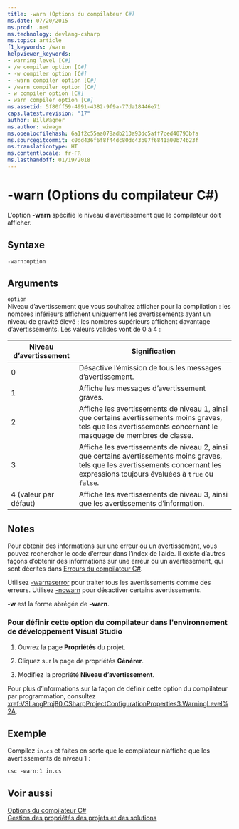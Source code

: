 ```yaml
---
title: -warn (Options du compilateur C#)
ms.date: 07/20/2015
ms.prod: .net
ms.technology: devlang-csharp
ms.topic: article
f1_keywords: /warn
helpviewer_keywords:
- warning level [C#]
- /w compiler option [C#]
- -w compiler option [C#]
- -warn compiler option [C#]
- /warn compiler option [C#]
- w compiler option [C#]
- warn compiler option [C#]
ms.assetid: 5f80ff59-4991-4382-9f9a-77da18446e71
caps.latest.revision: "17"
author: BillWagner
ms.author: wiwagn
ms.openlocfilehash: 6a1f2c55aa078adb213a93dc5aff7ced40793bfa
ms.sourcegitcommit: c0dd436f6f8f44dc80dc43b07f6841a00b74b23f
ms.translationtype: HT
ms.contentlocale: fr-FR
ms.lasthandoff: 01/19/2018
---
```

# <a name="-warn-c-compiler-options"></a>-warn (Options du compilateur C#)
L’option **-warn** spécifie le niveau d’avertissement que le compilateur doit afficher.  
  
## <a name="syntax"></a>Syntaxe  
  
```console  
-warn:option  
```  
  
## <a name="arguments"></a>Arguments  
 `option`  
 Niveau d’avertissement que vous souhaitez afficher pour la compilation : les nombres inférieurs affichent uniquement les avertissements ayant un niveau de gravité élevé ; les nombres supérieurs affichent davantage d’avertissements. Les valeurs valides vont de 0 à 4 :  
  
|Niveau d’avertissement|Signification|  
|-------------------|-------------|  
|0|Désactive l’émission de tous les messages d’avertissement.|  
|1|Affiche les messages d’avertissement graves.|  
|2|Affiche les avertissements de niveau 1, ainsi que certains avertissements moins graves, tels que les avertissements concernant le masquage de membres de classe.|  
|3|Affiche les avertissements de niveau 2, ainsi que certains avertissements moins graves, tels que les avertissements concernant les expressions toujours évaluées à `true` ou `false`.|  
|4 (valeur par défaut)|Affiche les avertissements de niveau 3, ainsi que les avertissements d’information.|  
  
## <a name="remarks"></a>Notes  
 Pour obtenir des informations sur une erreur ou un avertissement, vous pouvez rechercher le code d’erreur dans l’index de l’aide. Il existe d’autres façons d’obtenir des informations sur une erreur ou un avertissement, qui sont décrites dans [Erreurs du compilateur C#](../../../csharp/language-reference/compiler-messages/index.md).  
  
 Utilisez [-warnaserror](../../../csharp/language-reference/compiler-options/warnaserror-compiler-option.md) pour traiter tous les avertissements comme des erreurs. Utilisez [-nowarn](../../../csharp/language-reference/compiler-options/nowarn-compiler-option.md) pour désactiver certains avertissements.  
  
 **-w** est la forme abrégée de **-warn**.  
  
### <a name="to-set-this-compiler-option-in-the-visual-studio-development-environment"></a>Pour définir cette option du compilateur dans l'environnement de développement Visual Studio  
  
1.  Ouvrez la page **Propriétés** du projet.  
  
2.  Cliquez sur la page de propriétés **Générer**.  
  
3.  Modifiez la propriété **Niveau d’avertissement**.  
  
 Pour plus d’informations sur la façon de définir cette option du compilateur par programmation, consultez <xref:VSLangProj80.CSharpProjectConfigurationProperties3.WarningLevel%2A>.  
  
## <a name="example"></a>Exemple  
 Compilez `in.cs` et faites en sorte que le compilateur n’affiche que les avertissements de niveau 1 :  
  
```console  
csc -warn:1 in.cs  
```  
  
## <a name="see-also"></a>Voir aussi  
 [Options du compilateur C#](../../../csharp/language-reference/compiler-options/index.md)  
 [Gestion des propriétés des projets et des solutions](/visualstudio/ide/managing-project-and-solution-properties)
